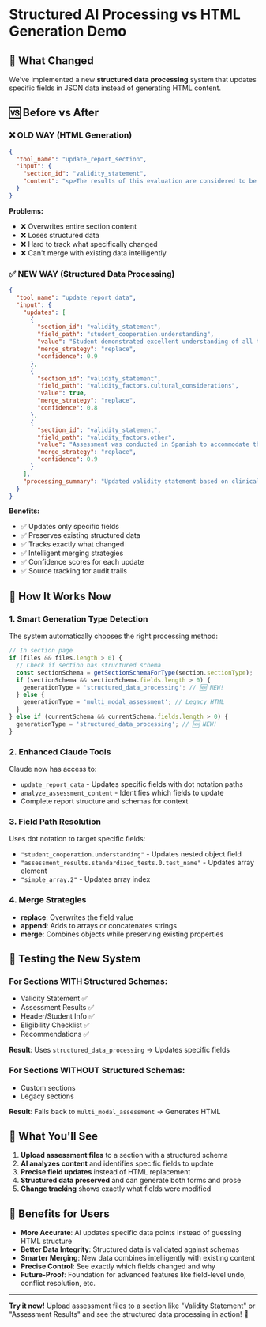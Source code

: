 # Structured AI Processing vs HTML Generation Demo

## 🔄 What Changed

We've implemented a new **structured data processing** system that updates specific fields in JSON data instead of generating HTML content.

## 🆚 Before vs After

### ❌ OLD WAY (HTML Generation)
```json
{
  "tool_name": "update_report_section",
  "input": {
    "section_id": "validity_statement",
    "content": "<p>The results of this evaluation are considered to be a <strong>valid</strong> representation of John's current speech and language skills. John was <strong>cooperative</strong> throughout the assessment and appeared to understand task directions. Cultural and linguistic factors were considered during assessment.</p>"
  }
}
```

**Problems:**
- ❌ Overwrites entire section content
- ❌ Loses structured data
- ❌ Hard to track what specifically changed
- ❌ Can't merge with existing data intelligently

### ✅ NEW WAY (Structured Data Processing)
```json
{
  "tool_name": "update_report_data",
  "input": {
    "updates": [
      {
        "section_id": "validity_statement",
        "field_path": "student_cooperation.understanding",
        "value": "Student demonstrated excellent understanding of all task directions and maintained attention throughout the assessment",
        "merge_strategy": "replace",
        "confidence": 0.9
      },
      {
        "section_id": "validity_statement", 
        "field_path": "validity_factors.cultural_considerations",
        "value": true,
        "merge_strategy": "replace",
        "confidence": 0.8
      },
      {
        "section_id": "validity_statement",
        "field_path": "validity_factors.other",
        "value": "Assessment was conducted in Spanish to accommodate the student's primary language preference",
        "merge_strategy": "replace",
        "confidence": 0.9
      }
    ],
    "processing_summary": "Updated validity statement based on clinical observations and language accommodation notes"
  }
}
```

**Benefits:**
- ✅ Updates only specific fields
- ✅ Preserves existing structured data
- ✅ Tracks exactly what changed
- ✅ Intelligent merging strategies
- ✅ Confidence scores for each update
- ✅ Source tracking for audit trails

## 🎯 How It Works Now

### 1. **Smart Generation Type Detection**
The system automatically chooses the right processing method:

```typescript
// In section page
if (files && files.length > 0) {
  // Check if section has structured schema
  const sectionSchema = getSectionSchemaForType(section.sectionType);
  if (sectionSchema && sectionSchema.fields.length > 0) {
    generationType = 'structured_data_processing'; // 🆕 NEW!
  } else {
    generationType = 'multi_modal_assessment'; // Legacy HTML
  }
} else if (currentSchema && currentSchema.fields.length > 0) {
  generationType = 'structured_data_processing'; // 🆕 NEW!
}
```

### 2. **Enhanced Claude Tools**
Claude now has access to:
- `update_report_data` - Updates specific fields with dot notation paths
- `analyze_assessment_content` - Identifies which fields to update
- Complete report structure and schemas for context

### 3. **Field Path Resolution**
Uses dot notation to target specific fields:
- `"student_cooperation.understanding"` - Updates nested object field
- `"assessment_results.standardized_tests.0.test_name"` - Updates array element
- `"simple_array.2"` - Updates array index

### 4. **Merge Strategies**
- **replace**: Overwrites the field value
- **append**: Adds to arrays or concatenates strings  
- **merge**: Combines objects while preserving existing properties

## 🧪 Testing the New System

### For Sections WITH Structured Schemas:
- Validity Statement ✅
- Assessment Results ✅  
- Header/Student Info ✅
- Eligibility Checklist ✅
- Recommendations ✅

**Result**: Uses `structured_data_processing` → Updates specific fields

### For Sections WITHOUT Structured Schemas:
- Custom sections
- Legacy sections

**Result**: Falls back to `multi_modal_assessment` → Generates HTML

## 🚀 What You'll See

1. **Upload assessment files** to a section with a structured schema
2. **AI analyzes content** and identifies specific fields to update
3. **Precise field updates** instead of HTML replacement
4. **Structured data preserved** and can generate both forms and prose
5. **Change tracking** shows exactly what fields were modified

## 🎉 Benefits for Users

- **More Accurate**: AI updates specific data points instead of guessing HTML structure
- **Better Data Integrity**: Structured data is validated against schemas
- **Smarter Merging**: New data combines intelligently with existing content
- **Precise Control**: See exactly which fields changed and why
- **Future-Proof**: Foundation for advanced features like field-level undo, conflict resolution, etc.

---

**Try it now!** Upload assessment files to a section like "Validity Statement" or "Assessment Results" and see the structured data processing in action! 🚀
